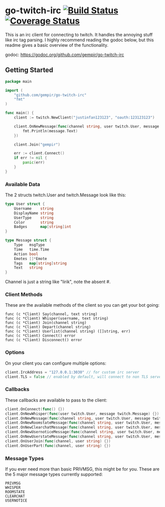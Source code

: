 # go-twitch-irc [![Build Status](https://travis-ci.org/gempir/go-twitch-irc.svg?branch=master)](https://travis-ci.org/gempir/go-twitch-irc) [![Coverage Status](https://coveralls.io/repos/github/gempir/go-twitch-irc/badge.svg?branch=master)](https://coveralls.io/github/gempir/go-twitch-irc?branch=master)

This is an irc client for connecting to twitch. It handles the annoying stuff like irc tag parsing.
I highly recommend reading the godoc below, but this readme gives a basic overview of the functionality.

godoc: https://godoc.org/github.com/gempir/go-twitch-irc

## Getting Started
```go
package main

import (
	"github.com/gempir/go-twitch-irc"
	"fmt"
)

func main() {
	client := twitch.NewClient("justinfan123123", "oauth:123123123")

	client.OnNewMessage(func(channel string, user twitch.User, message twitch.Message) {
		fmt.Println(message.Text)
	})

	client.Join("gempir")

	err := client.Connect()
	if err != nil {
		panic(err)
	}
}
```
### Available Data

The 2 structs twitch.User and twitch.Message look like this:
```go
type User struct {
	Username    string
	DisplayName string
	UserType    string
	Color       string
	Badges      map[string]int
}

type Message struct {
	Type   msgType
	Time   time.Time
	Action bool
	Emotes []*Emote
	Tags   map[string]string
	Text   string
}
```
Channel is just a string like "lirik", note the absent #.

### Client Methods

These are the available methods of the client so you can get your bot going:

	func (c *Client) Say(channel, text string)
	func (c *Client) Whisper(username, text string)
	func (c *Client) Join(channel string)
	func (c *Client) Depart(channel string)
	func (c *Client) Userlist(channel string) ([]string, err)
	func (c *Client) Connect() error
	func (c *Client) Disconnect() error

### Options

On your client you can configure multiple options:
```go
client.IrcAddress = "127.0.0.1:3030" // for custom irc server
client.TLS = false // enabled by default, will connect to non TLS server of twitch when off or the given client.IrcAddress
```
### Callbacks

These callbacks are available to pass to the client:
```go
client.OnConnect(func() {})
client.OnNewWhisper(func(user twitch.User, message twitch.Message) {})
client.OnNewMessage(func(channel string, user twitch.User, message twitch.Message) {})
client.OnNewRoomstateMessage(func(channel string, user twitch.User, message twitch.Message) {})
client.OnNewClearchatMessage(func(channel string, user twitch.User, message twitch.Message) {})
client.OnNewUsernoticeMessage(func(channel string, user twitch.User, message twitch.Message) {})
client.OnNewUserstateMessage(func(channel string, user twitch.User, message twitch.Message) {})
client.OnUserJoin(func(channel, user string) {})
client.OnUserPart(func(channel, user string) {})
```
### Message Types

If you ever need more than basic PRIVMSG, this might be for you.
These are the 5 major message types currently supported:

	PRIVMSG
	WHISPER
	ROOMSTATE
	CLEARCHAT
	USERNOTICE
